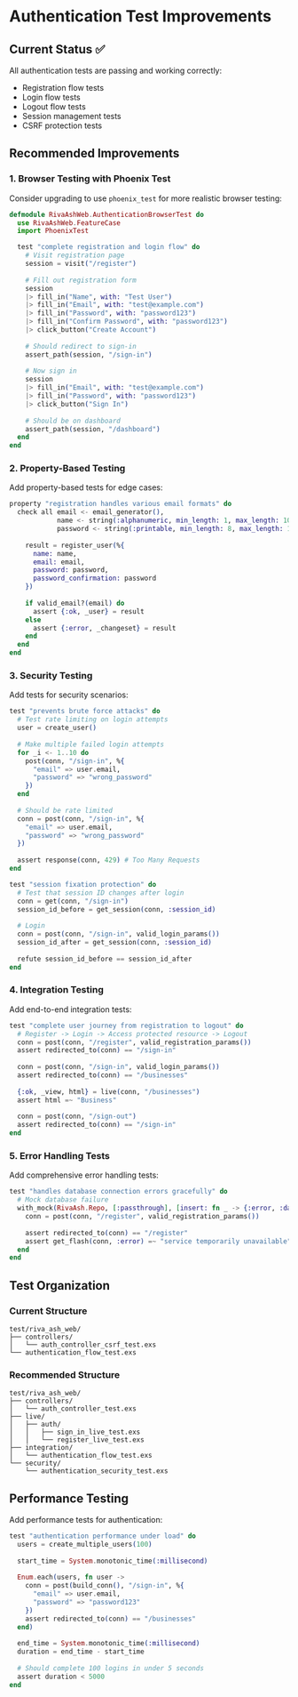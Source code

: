 # Authentication Test Improvements

## Current Status ✅
All authentication tests are passing and working correctly:
- Registration flow tests
- Login flow tests  
- Logout flow tests
- Session management tests
- CSRF protection tests

## Recommended Improvements

### 1. Browser Testing with Phoenix Test
Consider upgrading to use `phoenix_test` for more realistic browser testing:

```elixir
defmodule RivaAshWeb.AuthenticationBrowserTest do
  use RivaAshWeb.FeatureCase
  import PhoenixTest

  test "complete registration and login flow" do
    # Visit registration page
    session = visit("/register")
    
    # Fill out registration form
    session
    |> fill_in("Name", with: "Test User")
    |> fill_in("Email", with: "test@example.com")
    |> fill_in("Password", with: "password123")
    |> fill_in("Confirm Password", with: "password123")
    |> click_button("Create Account")
    
    # Should redirect to sign-in
    assert_path(session, "/sign-in")
    
    # Now sign in
    session
    |> fill_in("Email", with: "test@example.com")
    |> fill_in("Password", with: "password123")
    |> click_button("Sign In")
    
    # Should be on dashboard
    assert_path(session, "/dashboard")
  end
end
```

### 2. Property-Based Testing
Add property-based tests for edge cases:

```elixir
property "registration handles various email formats" do
  check all email <- email_generator(),
            name <- string(:alphanumeric, min_length: 1, max_length: 100),
            password <- string(:printable, min_length: 8, max_length: 100) do
    
    result = register_user(%{
      name: name,
      email: email,
      password: password,
      password_confirmation: password
    })
    
    if valid_email?(email) do
      assert {:ok, _user} = result
    else
      assert {:error, _changeset} = result
    end
  end
end
```

### 3. Security Testing
Add tests for security scenarios:

```elixir
test "prevents brute force attacks" do
  # Test rate limiting on login attempts
  user = create_user()
  
  # Make multiple failed login attempts
  for _i <- 1..10 do
    post(conn, "/sign-in", %{
      "email" => user.email,
      "password" => "wrong_password"
    })
  end
  
  # Should be rate limited
  conn = post(conn, "/sign-in", %{
    "email" => user.email,
    "password" => "wrong_password"
  })
  
  assert response(conn, 429) # Too Many Requests
end

test "session fixation protection" do
  # Test that session ID changes after login
  conn = get(conn, "/sign-in")
  session_id_before = get_session(conn, :session_id)
  
  # Login
  conn = post(conn, "/sign-in", valid_login_params())
  session_id_after = get_session(conn, :session_id)
  
  refute session_id_before == session_id_after
end
```

### 4. Integration Testing
Add end-to-end integration tests:

```elixir
test "complete user journey from registration to logout" do
  # Register -> Login -> Access protected resource -> Logout
  conn = post(conn, "/register", valid_registration_params())
  assert redirected_to(conn) == "/sign-in"
  
  conn = post(conn, "/sign-in", valid_login_params())
  assert redirected_to(conn) == "/businesses"
  
  {:ok, _view, html} = live(conn, "/businesses")
  assert html =~ "Business"
  
  conn = post(conn, "/sign-out")
  assert redirected_to(conn) == "/sign-in"
end
```

### 5. Error Handling Tests
Add comprehensive error handling tests:

```elixir
test "handles database connection errors gracefully" do
  # Mock database failure
  with_mock(RivaAsh.Repo, [:passthrough], [insert: fn _ -> {:error, :database_error} end]) do
    conn = post(conn, "/register", valid_registration_params())
    
    assert redirected_to(conn) == "/register"
    assert get_flash(conn, :error) =~ "service temporarily unavailable"
  end
end
```

## Test Organization

### Current Structure
```
test/riva_ash_web/
├── controllers/
│   └── auth_controller_csrf_test.exs
└── authentication_flow_test.exs
```

### Recommended Structure
```
test/riva_ash_web/
├── controllers/
│   └── auth_controller_test.exs
├── live/
│   ├── auth/
│   │   ├── sign_in_live_test.exs
│   │   └── register_live_test.exs
├── integration/
│   └── authentication_flow_test.exs
└── security/
    └── authentication_security_test.exs
```

## Performance Testing
Add performance tests for authentication:

```elixir
test "authentication performance under load" do
  users = create_multiple_users(100)
  
  start_time = System.monotonic_time(:millisecond)
  
  Enum.each(users, fn user ->
    conn = post(build_conn(), "/sign-in", %{
      "email" => user.email,
      "password" => "password123"
    })
    assert redirected_to(conn) == "/businesses"
  end)
  
  end_time = System.monotonic_time(:millisecond)
  duration = end_time - start_time
  
  # Should complete 100 logins in under 5 seconds
  assert duration < 5000
end
```
